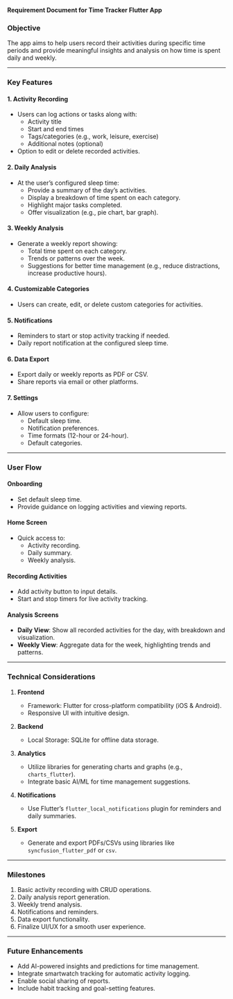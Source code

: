 **Requirement Document for Time Tracker Flutter App**

### **Objective**
The app aims to help users record their activities during specific time periods and provide meaningful insights and analysis on how time is spent daily and weekly.

---

### **Key Features**

#### 1. **Activity Recording**
- Users can log actions or tasks along with:
  - Activity title
  - Start and end times
  - Tags/categories (e.g., work, leisure, exercise)
  - Additional notes (optional)
- Option to edit or delete recorded activities.

#### 2. **Daily Analysis**
- At the user’s configured sleep time:
  - Provide a summary of the day’s activities.
  - Display a breakdown of time spent on each category.
  - Highlight major tasks completed.
  - Offer visualization (e.g., pie chart, bar graph).

#### 3. **Weekly Analysis**
- Generate a weekly report showing:
  - Total time spent on each category.
  - Trends or patterns over the week.
  - Suggestions for better time management (e.g., reduce distractions, increase productive hours).

#### 4. **Customizable Categories**
- Users can create, edit, or delete custom categories for activities.

#### 5. **Notifications**
- Reminders to start or stop activity tracking if needed.
- Daily report notification at the configured sleep time.

#### 6. **Data Export**
- Export daily or weekly reports as PDF or CSV.
- Share reports via email or other platforms.

#### 7. **Settings**
- Allow users to configure:
  - Default sleep time.
  - Notification preferences.
  - Time formats (12-hour or 24-hour).
  - Default categories.

---

### **User Flow**

#### **Onboarding**
- Set default sleep time.
- Provide guidance on logging activities and viewing reports.

#### **Home Screen**
- Quick access to:
  - Activity recording.
  - Daily summary.
  - Weekly analysis.

#### **Recording Activities**
- Add activity button to input details.
- Start and stop timers for live activity tracking.

#### **Analysis Screens**
- **Daily View**: Show all recorded activities for the day, with breakdown and visualization.
- **Weekly View**: Aggregate data for the week, highlighting trends and patterns.

---

### **Technical Considerations**

1. **Frontend**
   - Framework: Flutter for cross-platform compatibility (iOS & Android).
   - Responsive UI with intuitive design.

2. **Backend**
   - Local Storage: SQLite for offline data storage.
  
3. **Analytics**
   - Utilize libraries for generating charts and graphs (e.g., `charts_flutter`).
   - Integrate basic AI/ML for time management suggestions.

4. **Notifications**
   - Use Flutter’s `flutter_local_notifications` plugin for reminders and daily summaries.

5. **Export**
   - Generate and export PDFs/CSVs using libraries like `syncfusion_flutter_pdf` or `csv`.  

---

### **Milestones**

1. Basic activity recording with CRUD operations.
2. Daily analysis report generation.
3. Weekly trend analysis.
4. Notifications and reminders.
5. Data export functionality.
6. Finalize UI/UX for a smooth user experience.

---

### **Future Enhancements**
- Add AI-powered insights and predictions for time management.
- Integrate smartwatch tracking for automatic activity logging.
- Enable social sharing of reports.
- Include habit tracking and goal-setting features.

